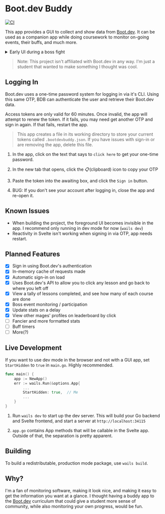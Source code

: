 # Boot.dev Buddy

[![CI](https://github.com/ellielle/bootdev-buddy/actions/workflows/ci.yml/badge.svg)](https://github.com/ellielle/bootdev-buddy/actions/workflows/ci.yml)

This app provides a GUI to collect and show data from [Boot.dev](https://boot.dev/). It can be used as a companion app while doing coursework to monitor on-going events, their buffs, and much more.

<details>
	
<summary>	
Early UI during a boss fight
</summary
	
![2024-06-11_11-11-02](https://github.com/ellielle/bootdev-buddy/assets/40385743/4d7a7f83-5c9d-43d0-b2f6-d9bd83e429a6)
 
</details>

> Note: This project isn't affiliated with Boot.dev in any way. I'm just a student that wanted to make something I thought was cool.

## Logging In

Boot.dev uses a one-time password system for logging in via it's CLI. Using this same OTP, BDB can authenticate the user and retrieve their Boot.dev data.

Access tokens are only valid for 60 minutes. Once invalid, the app will attempt to renew the token. If it fails, you may need get another OTP and sign in again. If that fails, restart the app.

> This app creates a file in its working directory to store your current tokens called `.bootdevbuddy.json`. If you have issues with sign-in or are removing the app, delete this file.

1. In the app, click on the text that says to `click here` to get your one-time password.

2. In the new tab that opens, click the 📋(clipboard) icon to copy your OTP

3. Paste the token into the awaiting box, and click the `Sign in` button.

4. BUG: If you don't see your account after logging in, close the app and re-open it.

## Known Issues

- When building the project, the foreground UI becomes invisible in the app. I recommend only running in dev mode for now (`wails dev`)
- Reactivity in Svelte isn't working when signing in via OTP, app needs restart.

## Planned Features

- [x] Sign in using Boot.dev's authentication
- [x] In-memory cache of requests made
- [x] Automatic sign-in on load
- [x] Uses Boot.dev's API to allow you to click any lesson and go back to where you left off
- [x] View a tally of lessons completed, and see how many of each course are done
- [x] Boss event monitoring / participation
- [x] Update stats on a delay
- [x] View other mages' profiles on leaderboard by click
- [ ] Fancier and more formatted stats
- [ ] Buff timers
- [ ] More(?)

## Live Development

If you want to use dev mode in the browser and not with a GUI app, set `StartHidden` to `true` in `main.go`. Highly recommended.

```go
func main() {
	app := NewApp()
	err := wails.Run(&options.App{
        ...
		StartHidden: true,  // Me
        ...
    }
}
```

1. Run `wails dev` to start up the dev server. This will build your Go backend and Svelte frontend, and start a server at `http://localhost:34115`

2. `app.go` contains App methods that will be callable in the Svelte app. Outside of that, the separation is pretty apparent.

## Building

To build a redistributable, production mode package, use `wails build`.

## Why?

I'm a fan of monitoring software, making it look nice, and making it easy to get the information you want at a glance. I thought having a buddy app to the [Boot.dev](https://boot.dev) curriculum that could give a student more sense of community, while also monitoring your own progress, would be fun.
